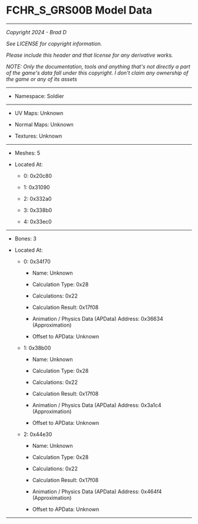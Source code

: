 # FCHR_S_GRS00B Model Data

---

*Copyright 2024 - Brad D*

*See LICENSE for copyright information.*

*Please include this header and that license for any derivative works.*

*NOTE: Only the documentation, tools and anything that's not directly a part of the game's data fall under this copyright. I don't claim any ownership of the game or any of its assets*

---

* Namespace: Soldier

---

* UV Maps: Unknown

* Normal Maps: Unknown

* Textures: Unknown

---

* Meshes: 5

* Located At:

  * 0: 0x20c80

  * 1: 0x31090

  * 2: 0x332a0

  * 3: 0x338b0

  * 4: 0x33ec0

---

* Bones: 3

* Located At:

  * 0: 0x34f70

    * Name: Unknown

    * Calculation Type: 0x28

    * Calculations: 0x22

    * Calculation Result: 0x17f08

    * Animation / Physics Data (APData) Address: 0x36634 (Approximation)

    * Offset to APData: Unknown

  * 1: 0x38b00

    * Name: Unknown

    * Calculation Type: 0x28

    * Calculations: 0x22

    * Calculation Result: 0x17f08

    * Animation / Physics Data (APData) Address: 0x3a1c4 (Approximation)

    * Offset to APData: Unknown

  * 2: 0x44e30

    * Name: Unknown

    * Calculation Type: 0x28

    * Calculations: 0x22

    * Calculation Result: 0x17f08

    * Animation / Physics Data (APData) Address: 0x464f4 (Approximation)

    * Offset to APData: Unknown

---

